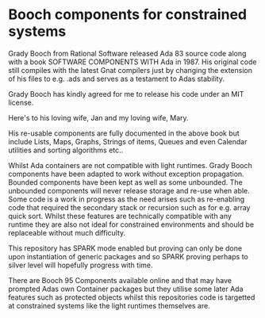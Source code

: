 # Booch components for constrained systems

Grady Booch from Rational Software released Ada 83 source code along with a book SOFTWARE COMPONENTS WITH Ada in 1987. His original code still compiles with the latest Gnat compilers just by changing the extension of his files to e.g. .ads and serves as a testament to Adas stability.

Grady Booch has kindly agreed for me to release his code under an MIT license.

Here's to his loving wife, Jan and my loving wife, Mary.

His re-usable components are fully documented in the above book but include Lists, Maps, Graphs, Strings of items, Queues and even Calendar utilities and sorting algorithms etc..

Whilst Ada containers are not compatible with light runtimes. Grady Booch components have been adapted to work without exception propagation. Bounded components have been kept as well as some unbounded. The unbounded components will never release storage and re-use when able. Some code is a work in progress as the need arises such as re-enabling code that required the secondary stack or recursion such as for e.g. array quick sort. Whilst these features are technically compatible with any runtime they are also not ideal for constrained environments and should be replaceable without much difficulty.

This repository has SPARK mode enabled but proving can only be done upon instantiation of generic packages and so SPARK proving perhaps to silver level will hopefully progress with time.

There are Booch 95 Components available online and that may have prompted Adas own Container packages but they utilise some later Ada features such as protected objects whilst this repositories code is targetted at constrained systems like the light runtimes themselves are.

